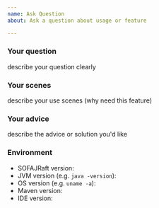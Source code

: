 ```yaml
---
name: Ask Question
about: Ask a question about usage or feature

---
```


### Your question

describe your question clearly

### Your scenes

describe your use scenes (why need this feature)

### Your advice

describe the advice or solution you'd like

### Environment

- SOFAJRaft version:
- JVM version (e.g. `java -version`):
- OS version (e.g. `uname -a`):
- Maven version:
- IDE version:



